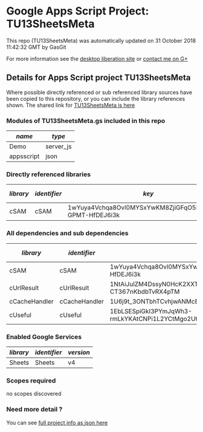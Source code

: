 # Google Apps Script Project: TU13SheetsMeta
This repo (TU13SheetsMeta) was automatically updated on 31 October 2018 11:42:32 GMT by GasGit

For more information see the [desktop liberation site](https://ramblings.mcpher.com/drive-sdk-and-github/getting-your-apps-scripts-to-github/ "desktop liberation") or [contact me on G+](https://plus.google.com/+BruceMcpherson "Bruce McPherson - GDE")
## Details for Apps Script project TU13SheetsMeta
Where possible directly referenced or sub referenced library sources have been copied to this repository, or you can include the library references shown. 
The shared link for [TU13SheetsMeta is here](https://script.google.com/d/1QDChb1OzY9SflsZYDEdQRBt6sHLoiRDxWIHykIpVgkP7PE183PEJt6OY/edit?usp=sharing "open in the GAS IDE")

### Modules of TU13SheetsMeta.gs included in this repo
*name*|*type*
--- | --- 
Demo| server_js
appsscript| json
### Directly referenced libraries
*library*|*identifier*|*key*|*version*|*dev mode*|*source*|
--- | --- | --- | --- | --- | --- 
cSAM| cSAM|1wYuya4Vchqa8Ovl0MYSxYwKM8ZjiGFqO5NUo_KzGi-GPMT-HfDEJ6i3k|3|no|[here](libraries/cSAM "library source")
### All dependencies and sub dependencies
*library*|*identifier*|*key*|*version*|*dev mode*|*source*|
--- | --- | --- | --- | --- | --- 
cSAM| cSAM|1wYuya4Vchqa8Ovl0MYSxYwKM8ZjiGFqO5NUo_KzGi-GPMT-HfDEJ6i3k|3|no|[here](libraries/cSAM "library source")
cUrlResult| cUrlResult|1NtAiJulZM4DssyN0HcK2XXTnykN_Ir2ee2pXV-CT367nKbdbTvRX4pTM|17|no|[here](libraries/cUrlResult "library source")
cCacheHandler| cCacheHandler|1U6j9t_3ONTbhTCvhjwANMcEXeHXr4shgzTG0ZrRnDYLcFl3_IH2b2eAY|17|no|[here](libraries/cCacheHandler "library source")
cUseful| cUseful|1EbLSESpiGkI3PYmJqWh3-rmLkYKAtCNPi1L2YCtMgo2Ut8xMThfJ41Ex|32|no|[here](libraries/cUseful "library source")
### Enabled Google Services
*library*|*identifier*|*version*
--- | --- | --- 
Sheets| Sheets|v4
### Scopes required
no scopes discovered
### Need more detail ?
You can see [full project info as json here](info.json)

